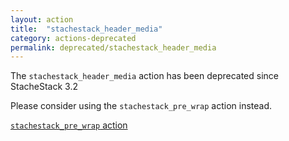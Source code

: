 ```yaml
---
layout: action
title:  "stachestack_header_media"
category: actions-deprecated
permalink: deprecated/stachestack_header_media
---
```


The `stachestack_header_media` action has been deprecated since StacheStack 3.2

Please consider using the `stachestack_pre_wrap` action instead.

<a class="button" href="/actions/stachestack_pre_wrap">`stachestack_pre_wrap` action</a>